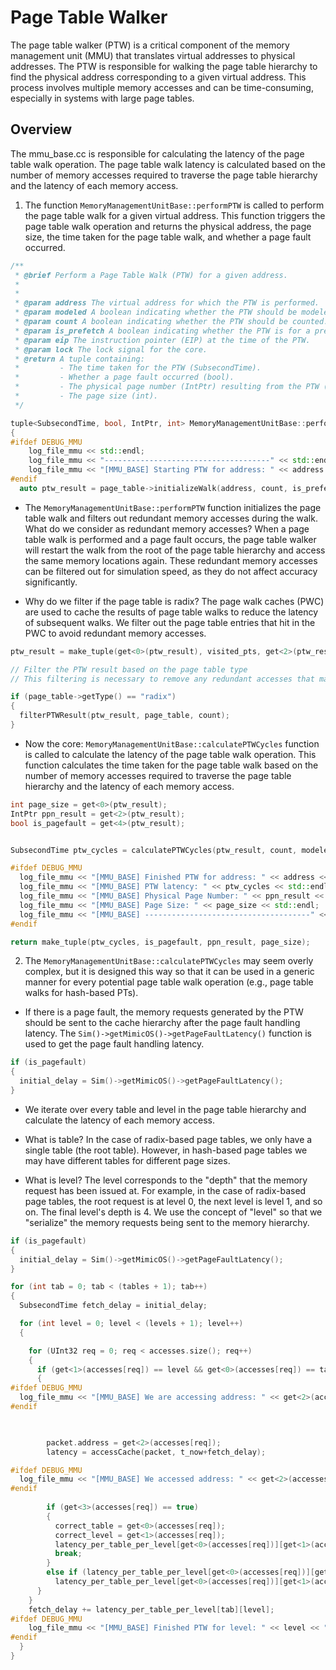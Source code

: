 # Page Table Walker

The page table walker (PTW) is a critical component of the memory management unit (MMU) that translates virtual addresses to physical addresses. The PTW is responsible for walking the page table hierarchy to find the physical address corresponding to a given virtual address. This process involves multiple memory accesses and can be time-consuming, especially in systems with large page tables.


## Overview

The mmu_base.cc is responsible for calculating the latency of the page table walk operation. The page table walk latency is calculated based on the number of memory accesses required to traverse the page table hierarchy and the latency of each memory access. 


1) The function `MemoryManagementUnitBase::performPTW` is called to perform the page table walk for a given virtual address. This function triggers the page table walk operation and returns the physical address, the page size, the time taken for the page table walk, and whether a page fault occurred.

```cpp
/**
 * @brief Perform a Page Table Walk (PTW) for a given address.
 *
 *
 * @param address The virtual address for which the PTW is performed.
 * @param modeled A boolean indicating whether the PTW should be modeled.
 * @param count A boolean indicating whether the PTW should be counted.
 * @param is_prefetch A boolean indicating whether the PTW is for a prefetch operation.
 * @param eip The instruction pointer (EIP) at the time of the PTW.
 * @param lock The lock signal for the core.
 * @return A tuple containing:
 *         - The time taken for the PTW (SubsecondTime).
 *         - Whether a page fault occurred (bool).
 *         - The physical page number (IntPtr) resulting from the PTW (at the 4KB granularity).
 *         - The page size (int).
 */

tuple<SubsecondTime, bool, IntPtr, int> MemoryManagementUnitBase::performPTW(IntPtr address, bool modeled, bool count, bool is_prefetch, IntPtr eip, Core::lock_signal_t lock, PageTable *page_table)
{
#ifdef DEBUG_MMU
    log_file_mmu << std::endl;
    log_file_mmu << "-------------------------------------" << std::endl;
    log_file_mmu << "[MMU_BASE] Starting PTW for address: " << address << std::endl;
#endif
  auto ptw_result = page_table->initializeWalk(address, count, is_prefetch);
```

* The `MemoryManagementUnitBase::performPTW` function initializes the page table walk and filters out redundant memory accesses during the walk. What do we consider as redundant memory accesses? When a page table walk is performed and a page fault 
occurs, the page table walker will restart the walk from the root of the page table hierarchy and access the same memory locations again. These redundant memory accesses can be filtered out for simulation speed, as they do not affect accuracy significantly.


* Why do we filter if the page table is radix? 
The page walk caches (PWC) are used to cache the results of page table walks to reduce the latency of subsequent walks. 
We filter out the page table entries that hit in the PWC to avoid redundant memory accesses.

```cpp
ptw_result = make_tuple(get<0>(ptw_result), visited_pts, get<2>(ptw_result), get<3>(ptw_result), get<4>(ptw_result));

// Filter the PTW result based on the page table type
// This filtering is necessary to remove any redundant accesses that may hit in the PWC

if (page_table->getType() == "radix")
{
  filterPTWResult(ptw_result, page_table, count);
}
``` 

* Now the core: `MemoryManagementUnitBase::calculatePTWCycles` function is called to calculate the latency of the page table walk operation. This function calculates the time taken for the page table walk based on the number of memory accesses required to traverse the page table hierarchy and the latency of each memory access.

```cpp
int page_size = get<0>(ptw_result);
IntPtr ppn_result = get<2>(ptw_result);
bool is_pagefault = get<4>(ptw_result);


SubsecondTime ptw_cycles = calculatePTWCycles(ptw_result, count, modeled, eip, lock);

#ifdef DEBUG_MMU
  log_file_mmu << "[MMU_BASE] Finished PTW for address: " << address << std::endl;
  log_file_mmu << "[MMU_BASE] PTW latency: " << ptw_cycles << std::endl;
  log_file_mmu << "[MMU_BASE] Physical Page Number: " << ppn_result << std::endl;
  log_file_mmu << "[MMU_BASE] Page Size: " << page_size << std::endl;
  log_file_mmu << "[MMU_BASE] -------------------------------------" << std::endl;
#endif

return make_tuple(ptw_cycles, is_pagefault, ppn_result, page_size);
```

2) The `MemoryManagementUnitBase::calculatePTWCycles` may seem overly complex, but it is designed this way so 
that it can be used in a generic manner for every potential page table walk operation (e.g., page table walks for
hash-based PTs).

* If there is a page fault, the memory requests generated by the PTW should be sent to the 
cache hierarchy after the page fault handling latency. The `Sim()->getMimicOS()->getPageFaultLatency()` function is used to get the page fault handling latency.

```cpp
if (is_pagefault)
{
  initial_delay = Sim()->getMimicOS()->getPageFaultLatency();
}
```

* We iterate over every table and level in the page table hierarchy and calculate the latency of each memory access.

- What is table? In the case of radix-based page tables, we only have a single table (the root table). However, in hash-based page tables we may have different tables for different page sizes. 

- What is level? The level corresponds to the "depth" that the memory request has been issued at. For example, in the case of radix-based page tables, the root request is at level 0, the next level is level 1, and so on. The final level's depth is 4. 
We use the concept of "level" so that we "serialize" the memory requests being sent to the memory hierarchy.

```cpp
if (is_pagefault)
{
  initial_delay = Sim()->getMimicOS()->getPageFaultLatency();
}

for (int tab = 0; tab < (tables + 1); tab++)
{
  SubsecondTime fetch_delay = initial_delay;

  for (int level = 0; level < (levels + 1); level++)
  {

    for (UInt32 req = 0; req < accesses.size(); req++)
    {
      if (get<1>(accesses[req]) == level && get<0>(accesses[req]) == tab)
      {
#ifdef DEBUG_MMU
  log_file_mmu << "[MMU_BASE] We are accessing address: " << get<2>(accesses[req]) << " from level: " << level << " in table: " << tab << " at time: " << t_now+fetch_delay << std::endl;
#endif					


          
        packet.address = get<2>(accesses[req]);
        latency = accessCache(packet, t_now+fetch_delay);

#ifdef DEBUG_MMU
  log_file_mmu << "[MMU_BASE] We accessed address: " << get<2>(accesses[req]) << " from level: " << level << " in table: " << tab << " at time: " << t_now+fetch_delay << " with latency: " << latency << std::endl;
#endif
      
        if (get<3>(accesses[req]) == true)
        {
          correct_table = get<0>(accesses[req]);
          correct_level = get<1>(accesses[req]);
          latency_per_table_per_level[get<0>(accesses[req])][get<1>(accesses[req])] = latency;
          break;
        }
        else if (latency_per_table_per_level[get<0>(accesses[req])][get<1>(accesses[req])] < latency && level != correct_level)
          latency_per_table_per_level[get<0>(accesses[req])][get<1>(accesses[req])] = latency;
      }
    }
    fetch_delay += latency_per_table_per_level[tab][level];
#ifdef DEBUG_MMU
    log_file_mmu << "[MMU_BASE] Finished PTW for level: " << level << " at time: " << t_now << " with max latency: " << fetch_delay << std::endl;
#endif
  }
}
```